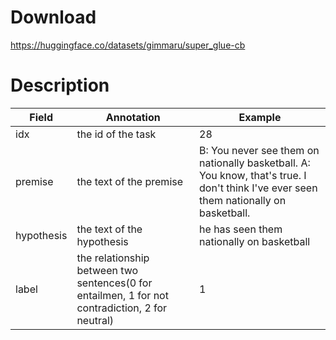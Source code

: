 # Download
https://huggingface.co/datasets/gimmaru/super_glue-cb

# Description
| Field      | Annotation                                                                                      | Example                                                                                                                               |
| ---------- | ----------------------------------------------------------------------------------------------- | ------------------------------------------------------------------------------------------------------------------------------------- |
| idx        | the id of the task                                                                              | 28                                                                                                                                    |
| premise    | the text of the premise                                                                         | B: You never see them on nationally basketball. A: You know, that's true. I don't think I've ever seen them nationally on basketball. |
| hypothesis | the text of the hypothesis                                                                      | he has seen them nationally on basketball                                                                                             |
| label      | the relationship between two sentences(0 for entailmen, 1 for not contradiction, 2 for neutral) | 1                                                                                                                                     |